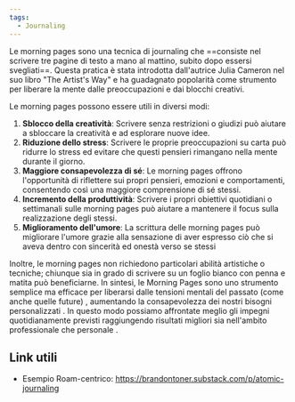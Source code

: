 ```yaml
---
tags:
  - Journaling
---
```

Le morning pages sono una tecnica di journaling che ==consiste nel scrivere tre pagine di testo a mano al mattino, subito dopo essersi svegliati==.
Questa pratica è stata introdotta dall'autrice Julia Cameron nel suo libro "The Artist's Way" e ha guadagnato popolarità come strumento per liberare la mente dalle preoccupazioni e dai blocchi creativi.

Le morning pages possono essere utili in diversi modi:

1. **Sblocco della creatività**: Scrivere senza restrizioni o giudizi può aiutare a sbloccare la creatività e ad esplorare nuove idee.
2. **Riduzione dello stress**: Scrivere le proprie preoccupazioni su carta può ridurre lo stress ed evitare che questi pensieri rimangano nella mente durante il giorno.
3. **Maggiore consapevolezza di sé**: Le morning pages offrono l'opportunità di riflettere sui propri pensieri, emozioni e comportamenti, consentendo così una maggiore comprensione di sé stessi.
4. **Incremento della produttività**: Scrivere i propri obiettivi quotidiani o settimanali sulle morning pages può aiutare a mantenere il focus sulla realizzazione degli stessi.
5. **Miglioramento dell'umore**: La scrittura delle morning pages può migliorare l'umore grazie alla sensazione di aver espresso ciò che si aveva dentro con sincerità ed onestà verso se stessi

Inoltre, le morning pages non richiedono particolari abilità artistiche o tecniche; chiunque sia in grado di scrivere su un foglio bianco con penna e matita può beneficiarne. 
In sintesi, le Morning Pages sono uno strumento semplice ma efficace per liberarsi dalle tensioni mentali del passato (come anche quelle future) , aumentando la consapevolezza dei nostri bisogni personalizzati . In questo modo possiamo affrontate meglio gli impegni quotidianamente previsti raggiungendo risultati migliori sia nell'ambito professionale che personale .

## Link utili
* Esempio Roam-centrico: https://brandontoner.substack.com/p/atomic-journaling


